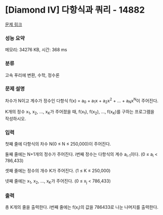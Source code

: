 # [Diamond IV] 다항식과 쿼리 - 14882 

[문제 링크](https://www.acmicpc.net/problem/14882) 

### 성능 요약

메모리: 34276 KB, 시간: 368 ms

### 분류

고속 푸리에 변환, 수학, 정수론

### 문제 설명

<p>차수가 N이고 계수가 정수인 다항식 f(x) = a<sub>0</sub> + a<sub>1</sub>x + a<sub>2</sub>x<sup>2</sup> + ... + a<sub>N</sub>x<sup>N</sup>이 주어진다.</p>

<p>K개의 정수 x<sub>1</sub>, x<sub>2</sub>, ..., x<sub>K</sub>가 주어졌을 때, f(x<sub>1</sub>), f(x<sub>2</sub>), ..., f(x<sub>K</sub>)를 구하는 프로그램을 작성하시오.</p>

### 입력 

 <p>첫째 줄에 다항식의 차수 N(0 ≤ N ≤ 250,000)이 주어진다.</p>

<p>둘째 줄에는 N+1개의 정수가 주어진다. i번째 정수는 다항식의 계수 a<sub>i-1</sub>이다. (0 ≤ a<sub>i</sub> < 786,433)</p>

<p>셋째 줄에는 정수의 개수 K가 주어진다. (1 ≤ K ≤ 250,000)</p>

<p>넷째 줄에는 x<sub>1</sub>, x<sub>2</sub>, ..., x<sub>K</sub>가 주어진다. (0 ≤ x<sub>j</sub> < 786,433)</p>

### 출력 

 <p>총 K개의 줄을 출력한다. i번째 줄에는 f(x<sub>i</sub>)의 값을 786433로 나눈 나머지를 출력한다.</p>

